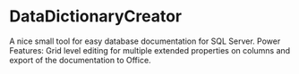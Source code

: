 # DataDictionaryCreator
A nice small tool for easy database documentation for SQL Server. Power Features: Grid level editing for multiple extended properties on columns and export of the documentation to Office.
